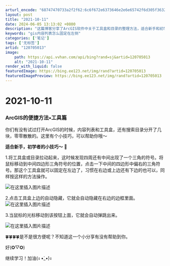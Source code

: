 ```yaml
---
arturl_encode: "68747470733a2f2f62:6c6f672e6373646e2e6e65742f6d305f36323137323031302f:61727469636c652f64657461696c732f313230373035303133"
layout: post
title: "2021-10-11"
date: 2024-06-05 13:13:02 +0800
description: "这篇博客分享了ArcGIS软件中关于工具盒和目录的整理方法，适合新手和初学者。通过简单操作，可以将工"
keywords: "gis内容列表怎么固定在左侧"
categories: ['笔记']
tags: ['无标签']
artid: "120705013"
image:
    path: https://api.vvhan.com/api/bing?rand=sj&artid=120705013
    alt: "2021-10-11"
render_with_liquid: false
featuredImage: https://bing.ee123.net/img/rand?artid=120705013
featuredImagePreview: https://bing.ee123.net/img/rand?artid=120705013
---
```


# 2021-10-11

### **ArcGIS的便捷方法•工具篇**

你们有没有试过打开ArcGIS的时候，内容列表和工具盒，还有搜索目录分开了几块，零零散散的。这里有个小技巧，可以帮助你哦～
  
**适合新手，初学者的小技巧～**
💪

1.将工具盒或目录拉动起来，这时候发现四周还有中间出现了一个三角的符号。将鼠标移动到中间四边形三角符号的位置，点击一下中间的四边形中偏右的三角符号。那这个工具盒就可以固定在左边了，习惯在右边或上边还有下边的也可以，同样按这样的方法操作。

![在这里插入图片描述](https://i-blog.csdnimg.cn/blog_migrate/6b184900354895e5ea8e791f5403a30e.jpeg)
  
2.点击工具盒上边的自动隐藏，它就会自动隐藏在右边的边框里面。
![在这里插入图片描述](https://i-blog.csdnimg.cn/blog_migrate/bbdec1ec89c66ef2e441fe34b78444ca.jpeg)
  
3.当鼠标的光标移动到该按钮上面，它就会自动弹跳出来。
  
![在这里插入图片描述](https://i-blog.csdnimg.cn/blog_migrate/881ec5e2b7ed4850c72b2c0565eb5eeb.jpeg)
  
🍀🍀🍀🍀是不是很方便呢？不知道这一个小分享有没有帮助到你。

好(✪▽✪)
  
继续学习！加油(ง •̀\_•́)ง